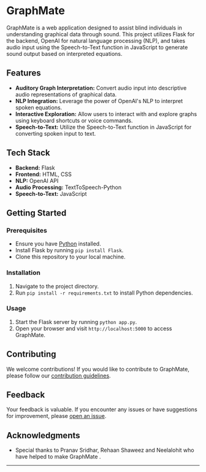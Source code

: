 # GraphMate

GraphMate is a web application designed to assist blind individuals in understanding graphical data through sound. This project utilizes Flask for the backend, OpenAI for natural language processing (NLP), and takes audio input using the Speech-to-Text function in JavaScript to generate sound output based on interpreted equations.

## Features

- **Auditory Graph Interpretation:** Convert audio input into descriptive audio representations of graphical data.
- **NLP Integration:** Leverage the power of OpenAI's NLP to interpret spoken equations.
- **Interactive Exploration:** Allow users to interact with and explore graphs using keyboard shortcuts or voice commands.
- **Speech-to-Text:** Utilize the Speech-to-Text function in JavaScript for converting spoken input to text.

## Tech Stack

- **Backend:** Flask
- **Frontend:** HTML, CSS
- **NLP:** OpenAI API
- **Audio Processing:** TextToSpeech-Python
- **Speech-to-Text:** JavaScript

## Getting Started

### Prerequisites

- Ensure you have [Python](https://www.python.org/) installed.
- Install Flask by running `pip install Flask`.
- Clone this repository to your local machine.

### Installation

1. Navigate to the project directory.
2. Run `pip install -r requirements.txt` to install Python dependencies.

### Usage

1. Start the Flask server by running `python app.py`.
2. Open your browser and visit `http://localhost:5000` to access GraphMate.

## Contributing

We welcome contributions! If you would like to contribute to GraphMate, please follow our [contribution guidelines](CONTRIBUTING.md).

## Feedback

Your feedback is valuable. If you encounter any issues or have suggestions for improvement, please [open an issue](https://github.com/yourusername/GraphMate/issues).

## Acknowledgments

- Special thanks to Pranav Sridhar, Rehaan Shaweez and Neelalohit  who have helped to make GraphMate .

---

